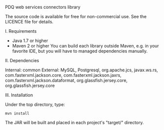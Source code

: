 PDQ web services connectors library

The source code is available for free for non-commercial use.
See the LICENCE file for details.

I. Requirements
   
 * Java 1.7 or higher
 * Maven 2 or higher
   You can build each library outside Maven, e.g. in your favorite IDE, but
   you will have to managed dependencies manually.

II. Dependencies

Internal: common
External: MySQL, Postgresql, org.apache.jcs, javax.ws.rs, 
	com.fasterxml.jackson.core, com.fasterxml.jackson.jaxrs, 
	com.fasterxml.jackson.dataformat, org.glassfish.jersey.core, 
	org.glassfish.jersey.core

III. Installation

Under the top directory, type:

	mvn install
	
The JAR will be built and placed in each project's "target/" directory.
